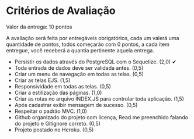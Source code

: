 # Critérios de Avaliação
Valor da entrega: 10 pontos


A avaliação será feita por entregáveis obrigatórios, cada um valerá uma quantidade de pontos, todos começarão com 0 pontos, a cada item entregue, você receberá a quantia pertinente aquela entrega. 


+ Persistir os dados através do PostgreSQL com o Sequelize. (2,0) ✔
+ Toda entrada de dados deve ser validada antes. (0,5)
+ Criar um menu de navegação em todas as telas. (0,5)
+ Criar as telas EJS. (1,5)
+ Responsividade em todas as telas. (0,5)
+ Criar a estilização das páginas. (1,0)
+ Criar as rotas no arquivo INDEX.JS para controlar toda aplicação. (1,5)
+ Após cadastrar exibir mensagem de sucesso. (0,5)
+ Respeitar o padrão MVC. (1,0)
+ Github organizado do projeto com licença, Read.me preenchido falando do projeto e Gitignore correto. (0,5)
+ Projeto postado no Heroku. (0,5)